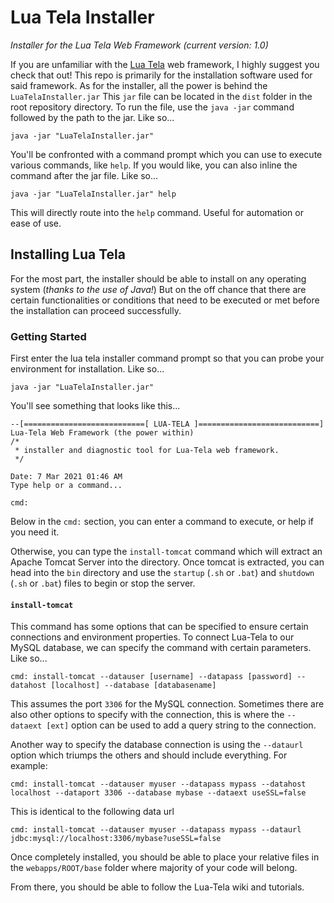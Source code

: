 # Lua Tela Installer
*Installer for the Lua Tela Web Framework*
*(current version: 1.0)*

If you are unfamiliar with the [Lua Tela](https://www.github.com/lua-tela/lua-tela) web framework, I highly suggest you check that out!
This repo is primarily for the installation software used for said framework. As for the installer,
all the power is behind the `LuaTelaInstaller.jar`
This `jar` file can be located in the `dist` folder in the root repository directory.
To run the file, use the `java -jar` command followed by the path to the jar. Like so...

```
java -jar "LuaTelaInstaller.jar"
```

You'll be confronted with a command prompt which you can use to execute various commands, like `help`.
If you would like, you can also inline the command after the jar file. Like so...

```
java -jar "LuaTelaInstaller.jar" help
```

This will directly route into the `help` command. Useful for automation or ease of use.

## Installing Lua Tela
For the most part, the installer should be able to install on any operating system (*thanks to the use of Java!*)
But on the off chance that there are certain functionalities or conditions that need to be executed or met before
the installation can proceed successfully.

### Getting Started
First enter the lua tela installer command prompt so that you can probe your environment for installation. Like so...

```
java -jar "LuaTelaInstaller.jar"
```

You'll see something that looks like this...

```
--[===========================[ LUA-TELA ]===========================]
Lua-Tela Web Framework (the power within)
/*
 * installer and diagnostic tool for Lua-Tela web framework.
 */

Date: 7 Mar 2021 01:46 AM
Type help or a command...

cmd:
```

Below in the `cmd:` section, you can enter a command to execute, or help if you need it.

Otherwise, you can type the `install-tomcat` command which will extract an Apache Tomcat Server into the directory.
Once tomcat is extracted, you can head into the `bin` directory and use the
`startup` (`.sh` or `.bat`) and `shutdown` (`.sh` or `.bat`) files to begin or stop the server.

#### `install-tomcat`
This command has some options that can be specified to ensure certain connections and environment properties.
To connect Lua-Tela to our MySQL database, we can specify the command with certain parameters. Like so...

```
cmd: install-tomcat --datauser [username] --datapass [password] --datahost [localhost] --database [databasename]
```

This assumes the port `3306` for the MySQL connection. Sometimes there are also other options to specify with the connection,
this is where the `--dataext [ext]` option can be used to add a query string to the connection.

Another way to specify the database connection is using the `--dataurl` option which triumps the others and should include everything.
For example:
```
cmd: install-tomcat --datauser myuser --datapass mypass --datahost localhost --dataport 3306 --database mybase --dataext useSSL=false
```
This is identical to the following data url
```
cmd: install-tomcat --datauser myuser --datapass mypass --dataurl jdbc:mysql://localhost:3306/mybase?useSSL=false
```

Once completely installed, you should be able to place your relative files in the
`webapps/ROOT/base`
folder where majority of your code will belong.

From there, you should be able to follow the Lua-Tela wiki and tutorials.